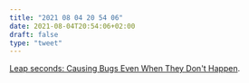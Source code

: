 ```yaml
---
title: "2021 08 04 20 54 06"
date: 2021-08-04T20:54:06+02:00
draft: false
type: "tweet"
---
```

[Leap seconds: Causing Bugs Even When They Don't Happen](https://berthub.eu/articles/posts/leapseconds-expose-bugs-even-when-they-dont-happen/).
